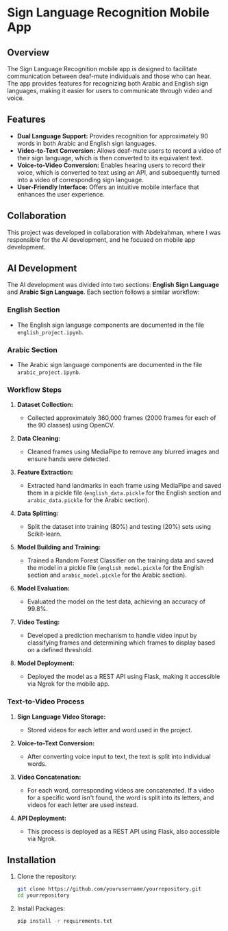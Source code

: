 # Sign Language Recognition Mobile App

## Overview
The Sign Language Recognition mobile app is designed to facilitate communication between deaf-mute individuals and those who can hear. The app provides features for recognizing both Arabic and English sign languages, making it easier for users to communicate through video and voice.

## Features
- **Dual Language Support:** Provides recognition for approximately 90 words in both Arabic and English sign languages.
- **Video-to-Text Conversion:** Allows deaf-mute users to record a video of their sign language, which is then converted to its equivalent text.
- **Voice-to-Video Conversion:** Enables hearing users to record their voice, which is converted to text using an API, and subsequently turned into a video of corresponding sign language.
- **User-Friendly Interface:** Offers an intuitive mobile interface that enhances the user experience.

## Collaboration
This project was developed in collaboration with Abdelrahman, where I was responsible for the AI development, and he focused on mobile app development.

## AI Development
The AI development was divided into two sections: **English Sign Language** and **Arabic Sign Language**. Each section follows a similar workflow:

### English Section
- The English sign language components are documented in the file `english_project.ipynb`.

### Arabic Section
- The Arabic sign language components are documented in the file `arabic_project.ipynb`.

### Workflow Steps

1. **Dataset Collection:**
   - Collected approximately 360,000 frames (2000 frames for each of the 90 classes) using OpenCV.

2. **Data Cleaning:**
   - Cleaned frames using MediaPipe to remove any blurred images and ensure hands were detected.

3. **Feature Extraction:**
   - Extracted hand landmarks in each frame using MediaPipe and saved them in a pickle file (`english_data.pickle` for the English section and `arabic_data.pickle` for the Arabic section).

4. **Data Splitting:**
   - Split the dataset into training (80%) and testing (20%) sets using Scikit-learn.

5. **Model Building and Training:**
   - Trained a Random Forest Classifier on the training data and saved the model in a pickle file (`english_model.pickle` for the English section and `arabic_model.pickle` for the Arabic section).

6. **Model Evaluation:**
   - Evaluated the model on the test data, achieving an accuracy of 99.8%.

7. **Video Testing:**
   - Developed a prediction mechanism to handle video input by classifying frames and determining which frames to display based on a defined threshold.

8. **Model Deployment:**
   - Deployed the model as a REST API using Flask, making it accessible via Ngrok for the mobile app.

### Text-to-Video Process
1. **Sign Language Video Storage:**
   - Stored videos for each letter and word used in the project.

2. **Voice-to-Text Conversion:**
   - After converting voice input to text, the text is split into individual words.

3. **Video Concatenation:**
   - For each word, corresponding videos are concatenated. If a video for a specific word isn't found, the word is split into its letters, and videos for each letter are used instead.

4. **API Deployment:**
   - This process is deployed as a REST API using Flask, also accessible via Ngrok.

## Installation
1. Clone the repository:
   ```bash
   git clone https://github.com/yourusername/yourrepository.git
   cd yourrepository

2. Install Packages:
   ```bash
   pip install -r requirements.txt

